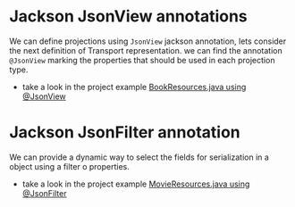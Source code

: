 # Jackson JsonView annotations

We can define projections using `JsonView` jackson annotation, lets consider the next definition of Transport representation.
we can find the annotation `@JsonView` marking the properties that should be used in each projection type.

- take a look in the project example [BookResources.java using @JsonView](/jackson-serialization-demos/src/main/java/io/costax/jacksonserializationdemos/api/books/boundary/BookResources.java)


# Jackson JsonFilter annotation

We can provide a dynamic way to select the fields for serialization in a  object using a filter o properties.

- take a look in the project example [MovieResources.java using @JsonFilter](/jackson-serialization-demos/src/main/java/io/costax/jacksonserializationdemos/api/movies/boundary/MovieResources.java)